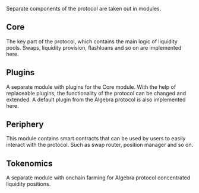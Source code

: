 Separate components of the protocol are taken out in modules.

## Core

The key part of the protocol, which contains the main logic of liquidity pools. Swaps, liquidity provision, flashloans and so on are implemented here.

## Plugins

A separate module with plugins for the Core module. With the help of replaceable plugins, the functionality of the protocol can be changed and extended. A default plugin from the Algebra protocol is also implemented here.

## Periphery

This module contains smart contracts that can be used by users to easily interact with the protocol. Such as swap router, position manager and so on.

## Tokenomics

A separate module with onchain farming for Algebra protocol concentrated liquidity positions.
